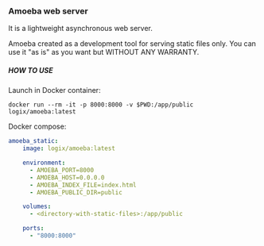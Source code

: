 ### Amoeba web server

It is a lightweight asynchronous web server.

Amoeba created as a development tool for serving static files only.
You can use it "as is" as you want but WITHOUT ANY WARRANTY.

##### HOW TO USE

Launch in Docker container:

```shell script
docker run --rm -it -p 8000:8000 -v $PWD:/app/public logix/amoeba:latest
```

Docker compose:

```yaml
amoeba_static:
    image: logix/amoeba:latest

    environment:
      - AMOEBA_PORT=8000
      - AMOEBA_HOST=0.0.0.0
      - AMOEBA_INDEX_FILE=index.html
      - AMOEBA_PUBLIC_DIR=public

    volumes:
      - <directory-with-static-files>:/app/public

    ports:
      - "8000:8000"

```
